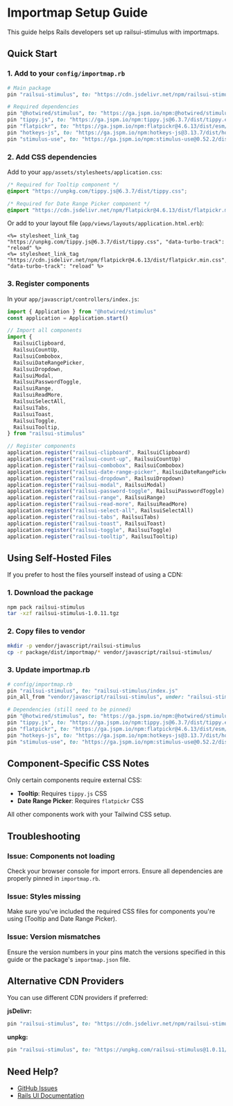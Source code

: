 # Importmap Setup Guide

This guide helps Rails developers set up railsui-stimulus with importmaps.

## Quick Start

### 1. Add to your `config/importmap.rb`

```ruby
# Main package
pin "railsui-stimulus", to: "https://cdn.jsdelivr.net/npm/railsui-stimulus@1.0.11/dist/importmap/index.js"

# Required dependencies
pin "@hotwired/stimulus", to: "https://ga.jspm.io/npm:@hotwired/stimulus@3.2.2/dist/stimulus.js"
pin "tippy.js", to: "https://ga.jspm.io/npm:tippy.js@6.3.7/dist/tippy.esm.js"
pin "flatpickr", to: "https://ga.jspm.io/npm:flatpickr@4.6.13/dist/esm/index.js"
pin "hotkeys-js", to: "https://ga.jspm.io/npm:hotkeys-js@3.13.7/dist/hotkeys.esm.js"
pin "stimulus-use", to: "https://ga.jspm.io/npm:stimulus-use@0.52.2/dist/index.js"
```

### 2. Add CSS dependencies

Add to your `app/assets/stylesheets/application.css`:

```css
/* Required for Tooltip component */
@import "https://unpkg.com/tippy.js@6.3.7/dist/tippy.css";

/* Required for Date Range Picker component */
@import "https://cdn.jsdelivr.net/npm/flatpickr@4.6.13/dist/flatpickr.min.css";
```

Or add to your layout file (`app/views/layouts/application.html.erb`):

```erb
<%= stylesheet_link_tag "https://unpkg.com/tippy.js@6.3.7/dist/tippy.css", "data-turbo-track": "reload" %>
<%= stylesheet_link_tag "https://cdn.jsdelivr.net/npm/flatpickr@4.6.13/dist/flatpickr.min.css", "data-turbo-track": "reload" %>
```

### 3. Register components

In your `app/javascript/controllers/index.js`:

```javascript
import { Application } from "@hotwired/stimulus"
const application = Application.start()

// Import all components
import {
  RailsuiClipboard,
  RailsuiCountUp,
  RailsuiCombobox,
  RailsuiDateRangePicker,
  RailsuiDropdown,
  RailsuiModal,
  RailsuiPasswordToggle,
  RailsuiRange,
  RailsuiReadMore,
  RailsuiSelectAll,
  RailsuiTabs,
  RailsuiToast,
  RailsuiToggle,
  RailsuiTooltip,
} from "railsui-stimulus"

// Register components
application.register("railsui-clipboard", RailsuiClipboard)
application.register("railsui-count-up", RailsuiCountUp)
application.register("railsui-combobox", RailsuiCombobox)
application.register("railsui-date-range-picker", RailsuiDateRangePicker)
application.register("railsui-dropdown", RailsuiDropdown)
application.register("railsui-modal", RailsuiModal)
application.register("railsui-password-toggle", RailsuiPasswordToggle)
application.register("railsui-range", RailsuiRange)
application.register("railsui-read-more", RailsuiReadMore)
application.register("railsui-select-all", RailsuiSelectAll)
application.register("railsui-tabs", RailsuiTabs)
application.register("railsui-toast", RailsuiToast)
application.register("railsui-toggle", RailsuiToggle)
application.register("railsui-tooltip", RailsuiTooltip)
```

## Using Self-Hosted Files

If you prefer to host the files yourself instead of using a CDN:

### 1. Download the package

```bash
npm pack railsui-stimulus
tar -xzf railsui-stimulus-1.0.11.tgz
```

### 2. Copy files to vendor

```bash
mkdir -p vendor/javascript/railsui-stimulus
cp -r package/dist/importmap/* vendor/javascript/railsui-stimulus/
```

### 3. Update importmap.rb

```ruby
# config/importmap.rb
pin "railsui-stimulus", to: "railsui-stimulus/index.js"
pin_all_from "vendor/javascript/railsui-stimulus", under: "railsui-stimulus"

# Dependencies (still need to be pinned)
pin "@hotwired/stimulus", to: "https://ga.jspm.io/npm:@hotwired/stimulus@3.2.2/dist/stimulus.js"
pin "tippy.js", to: "https://ga.jspm.io/npm:tippy.js@6.3.7/dist/tippy.esm.js"
pin "flatpickr", to: "https://ga.jspm.io/npm:flatpickr@4.6.13/dist/esm/index.js"
pin "hotkeys-js", to: "https://ga.jspm.io/npm:hotkeys-js@3.13.7/dist/hotkeys.esm.js"
pin "stimulus-use", to: "https://ga.jspm.io/npm:stimulus-use@0.52.2/dist/index.js"
```

## Component-Specific CSS Notes

Only certain components require external CSS:

- **Tooltip**: Requires `tippy.js` CSS
- **Date Range Picker**: Requires `flatpickr` CSS

All other components work with your Tailwind CSS setup.

## Troubleshooting

### Issue: Components not loading

Check your browser console for import errors. Ensure all dependencies are properly pinned in `importmap.rb`.

### Issue: Styles missing

Make sure you've included the required CSS files for components you're using (Tooltip and Date Range Picker).

### Issue: Version mismatches

Ensure the version numbers in your pins match the versions specified in this guide or the package's `importmap.json` file.

## Alternative CDN Providers

You can use different CDN providers if preferred:

**jsDelivr:**
```ruby
pin "railsui-stimulus", to: "https://cdn.jsdelivr.net/npm/railsui-stimulus@1.0.11/dist/importmap/index.js"
```

**unpkg:**
```ruby
pin "railsui-stimulus", to: "https://unpkg.com/railsui-stimulus@1.0.11/dist/importmap/index.js"
```

## Need Help?

- [GitHub Issues](https://github.com/getrailsui/railsui-stimulus/issues)
- [Rails UI Documentation](https://railsui.com)
